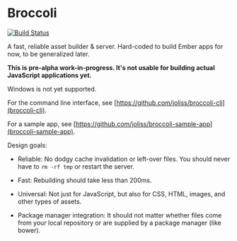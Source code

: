 # Broccoli

[![Build Status](https://travis-ci.org/joliss/broccoli.png?branch=master)](https://travis-ci.org/joliss/broccoli)

A fast, reliable asset builder & server. Hard-coded to build Ember apps for
now, to be generalized later.

**This is pre-alpha work-in-progress. It's not usable for building actual JavaScript applications yet.**

Windows is not yet supported.

For the command line interface, see [https://github.com/joliss/broccoli-cli](broccoli-cli).

For a sample app, see [https://github.com/joliss/broccoli-sample-app](broccoli-sample-app).

Design goals:

* Reliable: No dodgy cache invalidation or left-over files. You should never
  have to `rm -rf tmp` or restart the server.

* Fast: Rebuilding should take less than 200ms.

* Universal: Not just for JavaScript, but also for CSS, HTML, images, and
  other types of assets.

* Package manager integration: It should not matter whether files come from
  your local repository or are supplied by a package manager (like bower).
